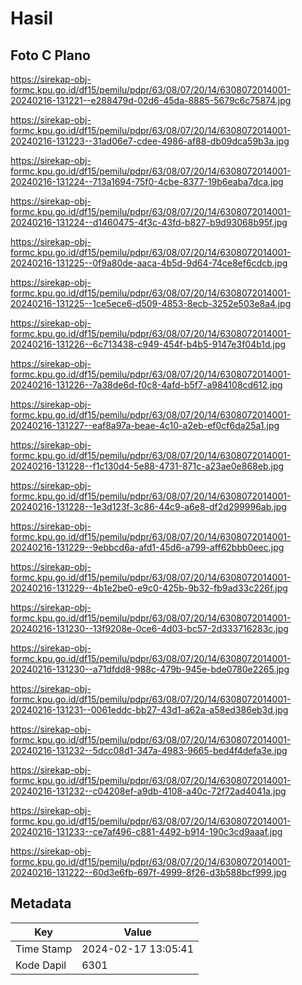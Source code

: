 # Hasil

## Foto C Plano

https://sirekap-obj-formc.kpu.go.id/df15/pemilu/pdpr/63/08/07/20/14/6308072014001-20240216-131221--e288479d-02d6-45da-8885-5679c6c75874.jpg

https://sirekap-obj-formc.kpu.go.id/df15/pemilu/pdpr/63/08/07/20/14/6308072014001-20240216-131223--31ad06e7-cdee-4986-af88-db09dca59b3a.jpg

https://sirekap-obj-formc.kpu.go.id/df15/pemilu/pdpr/63/08/07/20/14/6308072014001-20240216-131224--713a1694-75f0-4cbe-8377-19b6eaba7dca.jpg

https://sirekap-obj-formc.kpu.go.id/df15/pemilu/pdpr/63/08/07/20/14/6308072014001-20240216-131224--d1460475-4f3c-43fd-b827-b9d93068b95f.jpg

https://sirekap-obj-formc.kpu.go.id/df15/pemilu/pdpr/63/08/07/20/14/6308072014001-20240216-131225--0f9a80de-aaca-4b5d-9d64-74ce8ef6cdcb.jpg

https://sirekap-obj-formc.kpu.go.id/df15/pemilu/pdpr/63/08/07/20/14/6308072014001-20240216-131225--1ce5ece6-d509-4853-8ecb-3252e503e8a4.jpg

https://sirekap-obj-formc.kpu.go.id/df15/pemilu/pdpr/63/08/07/20/14/6308072014001-20240216-131226--6c713438-c949-454f-b4b5-9147e3f04b1d.jpg

https://sirekap-obj-formc.kpu.go.id/df15/pemilu/pdpr/63/08/07/20/14/6308072014001-20240216-131226--7a38de6d-f0c8-4afd-b5f7-a984108cd612.jpg

https://sirekap-obj-formc.kpu.go.id/df15/pemilu/pdpr/63/08/07/20/14/6308072014001-20240216-131227--eaf8a97a-beae-4c10-a2eb-ef0cf6da25a1.jpg

https://sirekap-obj-formc.kpu.go.id/df15/pemilu/pdpr/63/08/07/20/14/6308072014001-20240216-131228--f1c130d4-5e88-4731-871c-a23ae0e868eb.jpg

https://sirekap-obj-formc.kpu.go.id/df15/pemilu/pdpr/63/08/07/20/14/6308072014001-20240216-131228--1e3d123f-3c86-44c9-a6e8-df2d299996ab.jpg

https://sirekap-obj-formc.kpu.go.id/df15/pemilu/pdpr/63/08/07/20/14/6308072014001-20240216-131229--9ebbcd6a-afd1-45d6-a799-aff62bbb0eec.jpg

https://sirekap-obj-formc.kpu.go.id/df15/pemilu/pdpr/63/08/07/20/14/6308072014001-20240216-131229--4b1e2be0-e9c0-425b-9b32-fb9ad33c226f.jpg

https://sirekap-obj-formc.kpu.go.id/df15/pemilu/pdpr/63/08/07/20/14/6308072014001-20240216-131230--13f9208e-0ce6-4d03-bc57-2d333716283c.jpg

https://sirekap-obj-formc.kpu.go.id/df15/pemilu/pdpr/63/08/07/20/14/6308072014001-20240216-131230--a71dfdd8-988c-479b-945e-bde0780e2265.jpg

https://sirekap-obj-formc.kpu.go.id/df15/pemilu/pdpr/63/08/07/20/14/6308072014001-20240216-131231--0061eddc-bb27-43d1-a62a-a58ed386eb3d.jpg

https://sirekap-obj-formc.kpu.go.id/df15/pemilu/pdpr/63/08/07/20/14/6308072014001-20240216-131232--5dcc08d1-347a-4983-9665-bed4f4defa3e.jpg

https://sirekap-obj-formc.kpu.go.id/df15/pemilu/pdpr/63/08/07/20/14/6308072014001-20240216-131232--c04208ef-a9db-4108-a40c-72f72ad4041a.jpg

https://sirekap-obj-formc.kpu.go.id/df15/pemilu/pdpr/63/08/07/20/14/6308072014001-20240216-131233--ce7af496-c881-4492-b914-190c3cd9aaaf.jpg

https://sirekap-obj-formc.kpu.go.id/df15/pemilu/pdpr/63/08/07/20/14/6308072014001-20240216-131222--60d3e6fb-697f-4999-8f26-d3b588bcf999.jpg


## Metadata

| Key        | Value               |
| ---------- | ------------------- |
| Time Stamp | 2024-02-17 13:05:41 |
| Kode Dapil | 6301                |



